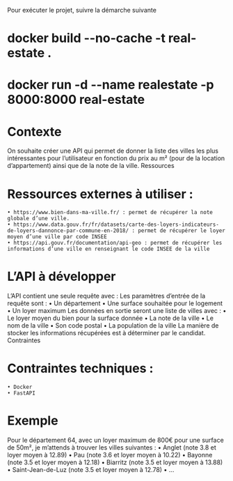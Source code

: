 Pour exécuter le projet, suivre la démarche suivante
# docker build --no-cache -t real-estate .
# docker run -d --name realestate -p 8000:8000 real-estate

# Contexte

On souhaite créer une API qui permet de donner la liste des villes les plus intéressantes pour l’utilisateur en fonction du prix au m² (pour de la location d’appartement) ainsi que de la note de la ville.
Ressources

# Ressources externes à utiliser :
    • https://www.bien-dans-ma-ville.fr/ : permet de récupérer la note globale d’une ville.
    • https://www.data.gouv.fr/fr/datasets/carte-des-loyers-indicateurs-de-loyers-dannonce-par-commune-en-2018/ : permet de récupérer le loyer moyen d’une ville par code INSEE
    • https://api.gouv.fr/documentation/api-geo : permet de récupérer les informations d’une ville en renseignant le code INSEE de la ville

# L’API à développer

L’API contient une seule requête avec :
Les paramètres d’entrée de la requête sont : 
    • Un département
    • Une surface souhaitée pour le logement
    • Un loyer maximum
Les données en sortie seront une liste de villes avec :
    • Le loyer moyen du bien pour la surface donnée
    • La note de la ville
    • Le nom de la ville
    • Son code postal
    • La population de la ville
La manière de stocker les informations récupérées est à déterminer par le candidat.
Contraintes

# Contraintes techniques :
    • Docker
    • FastAPI

# Exemple

Pour le département 64, avec un loyer maximum de 800€ pour une surface de 50m², je m’attends à trouver les villes suivantes :
    • Anglet (note 3.8 et loyer moyen à 12.89)
    • Pau (note 3.6 et loyer moyen à 10.22)
    • Bayonne (note 3.5 et loyer moyen à 12.18)
    • Biarritz (note 3.5 et loyer moyen à 13.88)
    • Saint-Jean-de-Luz (note 3.5 et loyer moyen à 12.78)
    • …


